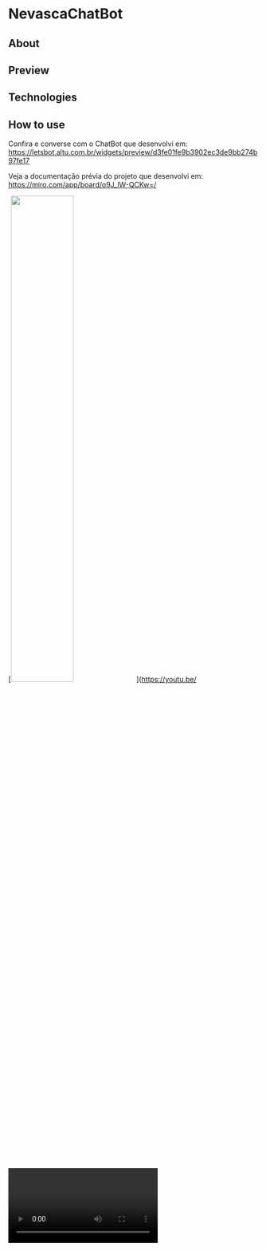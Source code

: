 # NevascaChatBot

## About
## Preview
## Technologies
## How to use

Confira e converse com o ChatBot que desenvolvi em: https://letsbot.altu.com.br/widgets/preview/d3fe01fe9b3902ec3de9bb274b97fe17

Veja a documentação prévia do projeto que desenvolvi em: https://miro.com/app/board/o9J_lW-QCKw=/

[<img src="https://img.youtube.com/vi/<VIDEO ID>/maxresdefault.jpg" width="50%">](https://youtu.be/<VIDEO ID>)
